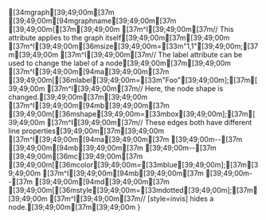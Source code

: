 [34mgraph[39;49;00m[37m [39;49;00m[94mgraphname[39;49;00m[37m [39;49;00m{[37m[39;49;00m
[37m^I[39;49;00m[37m// This attribute applies to the graph itself[39;49;00m[37m[39;49;00m
[37m^I[39;49;00m[36msize[39;49;00m=[33m"1,1"[39;49;00m;[37m[39;49;00m
[37m^I[39;49;00m[37m// The label attribute can be used to change the label of a node[39;49;00m[37m[39;49;00m
[37m^I[39;49;00m[94ma[39;49;00m[37m [39;49;00m[[36mlabel[39;49;00m=[33m"Foo"[39;49;00m];[37m[39;49;00m
[37m^I[39;49;00m[37m// Here, the node shape is changed.[39;49;00m[37m[39;49;00m
[37m^I[39;49;00m[94mb[39;49;00m[37m [39;49;00m[[36mshape[39;49;00m=[33mbox[39;49;00m];[37m[39;49;00m
[37m^I[39;49;00m[37m// These edges both have different line properties[39;49;00m[37m[39;49;00m
[37m^I[39;49;00m[94ma[39;49;00m[37m [39;49;00m--[37m [39;49;00m[94mb[39;49;00m[37m [39;49;00m--[37m [39;49;00m[36mc[39;49;00m[37m [39;49;00m[[36mcolor[39;49;00m=[33mblue[39;49;00m];[37m[39;49;00m
[37m^I[39;49;00m[94mb[39;49;00m[37m [39;49;00m--[37m [39;49;00m[94md[39;49;00m[37m [39;49;00m[[36mstyle[39;49;00m=[33mdotted[39;49;00m];[37m[39;49;00m
[37m^I[39;49;00m[37m// [style=invis] hides a node.[39;49;00m[37m[39;49;00m
}
